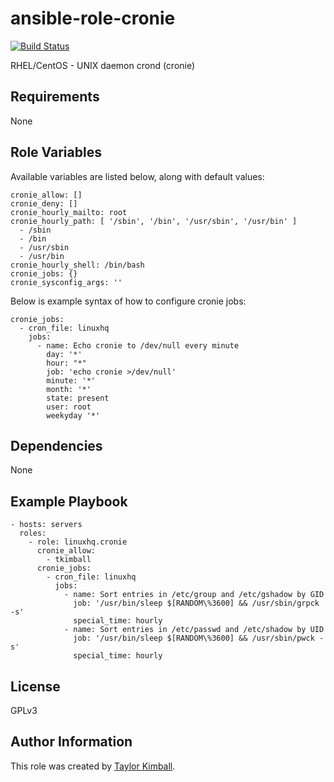 # ansible-role-cronie

[![Build Status](https://travis-ci.org/linuxhq/ansible-role-cronie.svg?branch=master)](https://travis-ci.org/linuxhq/ansible-role-cronie)

RHEL/CentOS - UNIX daemon crond (cronie)

## Requirements

None

## Role Variables

Available variables are listed below, along with default values:

    cronie_allow: []
    cronie_deny: []
    cronie_hourly_mailto: root
    cronie_hourly_path: [ '/sbin', '/bin', '/usr/sbin', '/usr/bin' ]
      - /sbin
      - /bin
      - /usr/sbin
      - /usr/bin
    cronie_hourly_shell: /bin/bash
    cronie_jobs: {}
    cronie_sysconfig_args: ''

Below is example syntax of how to configure cronie jobs:

    cronie_jobs:
      - cron_file: linuxhq
        jobs:
          - name: Echo cronie to /dev/null every minute
            day: '*'
            hour: "*"
            job: 'echo cronie >/dev/null'
            minute: '*'
            month: '*'
            state: present
            user: root
            weekyday '*'

## Dependencies

None

## Example Playbook

    - hosts: servers
      roles:
        - role: linuxhq.cronie
          cronie_allow:
            - tkimball
          cronie_jobs:
            - cron_file: linuxhq
              jobs:
                - name: Sort entries in /etc/group and /etc/gshadow by GID
                  job: '/usr/bin/sleep $[RANDOM\%3600] && /usr/sbin/grpck -s'
                  special_time: hourly
                - name: Sort entries in /etc/passwd and /etc/shadow by UID
                  job: '/usr/bin/sleep $[RANDOM\%3600] && /usr/sbin/pwck -s'
                  special_time: hourly

## License

GPLv3

## Author Information

This role was created by [Taylor Kimball](http://www.linuxhq.org).
